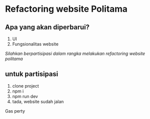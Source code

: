 # Refactoring website Politama

## Apa yang akan diperbarui?

1. UI
2. Fungsionalitas website

*Silahkan berpartisipasi dalam rangka melakukan refactoring website politama*

## untuk partisipasi
1. clone project
2. npm i
3. npm run dev
4. tada, website sudah jalan

Gas perty
